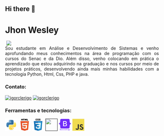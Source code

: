 ## Hi there 👋

<h1 align="left">Jhon Wesley</h1>
<img align="right" width="500" src="https://cdn.dribbble.com/users/1162077/screenshots/3848914/programmer.gif">

<p align="justify">Sou estudante em Análise e Desenvolvimento de Sistemas e venho aprofundando meus conhecimentos na área de programação com os cursos do Senac e da Dio.
Além disso, venho colocando em prática o aprendizado que estou adquirindo na graduação e nos cursos por meio de projetos práticos, desenvolvendo ainda mais minhas habilidades com a tecnologia Python, Html, Css, PHP e java.</p>


<h3>Contato:</h3>
<p align="left">
<a href="https://linkedin.com/in/igorclerigo" target="blank"><img align="center" src="https://raw.githubusercontent.com/rahuldkjain/github-profile-readme-generator/master/src/images/icons/Social/linked-in-alt.svg" alt="igorclerigo" height="30" width="40" /></a>
<a href="https://stackoverflow.com/users/igorclerigo" target="blank"><img align="center" src="https://raw.githubusercontent.com/rahuldkjain/github-profile-readme-generator/master/src/images/icons/Social/stack-overflow.svg" alt="igorclerigo" height="30" width="40" /></a>
</p>
<h3 align="left">Ferramentas e tecnologias:</h3>
<p align="left">
<a href=""><img src="https://raw.githubusercontent.com/devicons/devicon/master/icons/python/python-original.svg" width="40" height="40"/></a>
<a href=""><img src="https://raw.githubusercontent.com/devicons/devicon/master/icons/html5/html5-original-wordmark.svg" width="40" height="40"/></a>
<a href=""><img src="https://raw.githubusercontent.com/devicons/devicon/master/icons/css3/css3-original-wordmark.svg" width="40" height="40"/></a>
<a href=""><img src="https://www.vectorlogo.zone/logos/git-scm/git-scm-icon.svg" width="40" height="40"/></a>
<a href=""><img src="https://raw.githubusercontent.com/devicons/devicon/master/icons/bootstrap/bootstrap-plain-wordmark.svg" width="40" height="40"/></a> 
<a href=""><img src="https://raw.githubusercontent.com/devicons/devicon/master/icons/javascript/javascript-original.svg" width="40" height="40"/></a>
</p>
